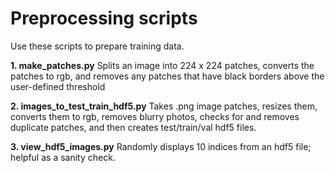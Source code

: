 # Preprocessing scripts

Use these scripts to prepare training data. 

**1. make_patches.py**
Splits an image into 224 x 224 patches, converts the patches to rgb, and removes any patches that have black borders above the user-defined threshold

**2. images_to_test_train_hdf5.py**
Takes .png image patches, resizes them, converts them to rgb, removes blurry photos, checks for and removes duplicate patches, and then creates test/train/val hdf5 files.

**3. view_hdf5_images.py**
Randomly displays 10 indices from an hdf5 file; helpful as a sanity check.
